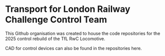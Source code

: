 # Transport for London Railway Challenge Control Team
This Github organisation was created to house the code repositories for the 2025 control rebuild of the TfL RwC Locomotive.

CAD for control devices can also be found in the repositories here.
